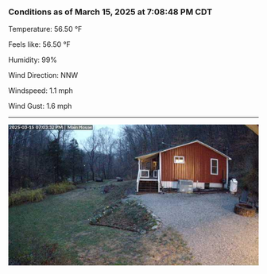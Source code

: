 ### Conditions as of March 15, 2025 at 7:08:48 PM CDT 

Temperature: 56.50 &deg;F

Feels like: 56.50 &deg;F

Humidity: 99%

Wind Direction: NNW

Windspeed: 1.1 mph

Wind Gust: 1.6 mph

---

<img src="./images/latest.jpeg"/>

